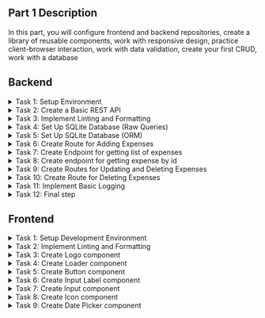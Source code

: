 ## Part 1 Description
In this part, you will configure frontend and backend repositories, create a library of reusable components, work with responsive design, practice client-browser interaction, work with data validation, create your first CRUD, work with a database

<!-- ## Starter Repositories
You can fork these repositories to get started. They contain basic tests. If you don't find a repository with the stack you need, create a repository yourself
  - [API](https://github.com/petproject-dev/expense-tracker-backend-part-1) - Express.js
  - [UI](https://github.com/petproject-dev/expense-tracker-frontend-part-1) - React -->

## Backend

<details>
  <summary>Task 1: Setup Environment</summary>

  ---

  **Description:**

  Prepare the development environment for the project. Create the necessary project structure, initialize the development configuration, and ensure basic tools are set up to streamline the workflow.

  **Acceptance Criteria:**

  - A development environment is initialized with appropriate configuration.
  - A basic project structure is created (e.g., with a folder for source files).
  - A script is available to start the project in development mode.
  - Upon running the project, it outputs "Hello, World!" to verify successful setup.

  **Technology-related requirements:**

  <details>
  <summary>NodeJS</summary>

  - Use `npm init` to initialize the project.
  - Set up TypeScript with `tsconfig.json` and enable strict mode (`strict: true`).
  - Install `ts-node-dev` for hot reloading.
  - Organize the project structure with a `src/` directory and an entry point like `src/index.ts`.
  - Add a dev script in package.json to run the project using ts-node-dev.
  </details>

  <details>
  <summary>AI Prompt (NodeJS)</summary>

  Perform Backend Task 1 from the README file `expense-tracker/part-1/README.md`:
  - Work in the `<project-name>` folder
  - Create all necessary files and folders yourself
  - Use this structure:
    ```
    src/
      app.ts
      index.ts
      config/
      db/
      expenses/
        dto/
        entity/
        expenses.controller.ts
        expenses.repository.ts
        expenses.service.ts
      helpers/
        Logger.ts
        Exception.ts
        dateUtils.ts
        middlewares/
          errorHandler.ts
          validator.ts
    prisma/
    tests/
    .editorconfig
    .prettierrc
    .prettierignore
    eslint.config.mjs
    jest.config.js
    ```
  - Install the minimum required dependencies (TypeScript, ts-node-dev, @types/node)
  - Enable strict mode in TypeScript
  - Set up outDir as `build` in tsconfig.json
  - Add scripts for start, dev, build, test, migrate, lint, lint:fix, format, prepare (husky) to `package.json`
  - Add `.gitignore` and exclude .env, build, node_modules, etc.
  - The file `src/index.ts` should import and run `start()` from `src/app.ts`, which should print "Server listening on port ..."
  - Do not skip any Acceptance Criteria from the README
  - After completion, provide a short report on what was done and what needs to be done manually (e.g., npm install)

  </details>

---

</details>

<details>
  <summary>Task 2: Create a Basic REST API</summary>

  ---

  **Description:**

  Set up a basic REST API with at least one route to verify the routing and response handling functionality.

  **Acceptance Criteria:**

  - A basic route `GET /ping` is implemented.
  - The route responds with a predefined message (e.g., `{"message":"pong"}`).
  - The application uses a configurable port.
  - A file for environment variables (`.env`) is created, and sensitive data is excluded from version control.

  **Technology-related requirements:**

  <details>
  <summary>NodeJS</summary>

  - Install and use express for routing.
  - Use `dotenv` to load environment variables and configure a port (e.g., `PORT=8080`).
  - Add `.env` to `.gitignore` and create a `.env.example` file with placeholder values.
  - Add `config/index.ts` file for configuring environment variables.
  - Set up `src/app.ts` to centralize middleware and routing.
  </details>

  <details>
  <summary>AI Prompt (NodeJS)</summary>

  Perform Backend Task 2 from the README file `expense-tracker/part-1/README.md`:
  - Work in the `<project-name>` folder
  - Use the structure from Task 1
  - Install and use `express` for routing
  - Use `dotenv` to load environment variables and configure a port (e.g., `PORT=8080`)
  - Implement a basic route `GET /api/ping` that responds with `{ "message": "pong" }` (route should be in `app.ts`)
  - The application must use a configurable port from environment variables (see `src/config/index.ts`)
  - Create a `.env` file for environment variables and add it to `.gitignore`
  - Create a `.env.example` file with placeholder values (PORT, DATABASE_URL)
  - Add a `config/index.ts` file for configuring environment variables
  - Set up `src/app.ts` to centralize middleware and routing
  - All routes should be connected in `app.ts`
  - Do not skip any Acceptance Criteria from the README
  - After completion, provide a short report on what was done and what needs to be done manually (e.g., npm install)

  </details>

  <br />

  **Materials:**

  - [REST](https://restfulapi.net/)
  - [Environment variable](https://en.wikipedia.org/wiki/Environment_variable)

---

</details>

<details>
  <summary>Task 3: Implement Linting and Formatting</summary>

  ---

  **Description:**

  Set up tools to enforce consistent code quality and style across the project.

  **Acceptance Criteria:**

  - Linting is set up using a linter.
  - Formatting is handled automatically using a formatter.
  - Pre-configured commands check and fix linting and formatting issues.
  - Editor configuration ensures consistent behavior across different IDEs.

  **Technology-related requirements:**

  <details>
  <summary>NodeJS</summary>

  - Install eslint with TypeScript support (`@typescript-eslint/parser` and `@typescript-eslint/eslint-plugin`).
  - Use `eslint-config-prettier` to integrate ESLint with Prettier.
  - Install prettier and create a .prettierrc file with formatting rules.
  - Add scripts into the `package.json`:
    - `build` – build the project
    - `lint` – check the project using eslint rules
    - `lint:fix` – check the project using eslint rules and fix errors
    - `format` – formatting project using prettier rules
    - `start` – start the project in production mode
  - Use `husky` and `lint-staged` to enforce linting/formatting on `pre-commit`.
  </details>

  <details>
  <summary>AI Prompt (NodeJS)</summary>

  Perform Backend Task 3 from the README file `expense-tracker/part-1/README.md`:
  - Work in the `<project-name>` folder
  - Use the structure from Task 1
  - Install and configure ESLint with TypeScript support (`@typescript-eslint/parser`, `@typescript-eslint/eslint-plugin`, `eslint-config-prettier`, `eslint-plugin-prettier`)
  - Create `eslint.config.mjs` for ESLint configuration
  - Install and configure Prettier, and integrate it with ESLint
  - Create a `.prettierrc` file with formatting rules and a `.prettierignore` file
  - Add scripts to `package.json`:
    - `build` – build the project
    - `lint` – check the project using eslint rules
    - `lint:fix` – check the project using eslint rules and fix errors
    - `format` – format the project using prettier rules
    - `start` – start the project in production mode
  - Set up `husky` and `lint-staged` to enforce linting/formatting on pre-commit
  - Add `.editorconfig` for consistent editor settings
  - Do not skip any Acceptance Criteria from the README
  - After completion, provide a short report on what was done and what needs to be done manually (e.g., npm install)

  </details>

  ---

</details>

<details>
  <summary>Task 4: Set Up SQLite Database (Raw Queries)</summary>

  ---

  **Description:**

  Initialize and configure a SQLite database for storing project data. Set up a basic schema and implement raw queries to interact with the database.

  This step is added for educational purposes so that you understand what is hidden under the hood of an ORM. The following tasks will remove most of the code.

  **Acceptance Criteria:**

  - SQLite driver is installed.
  - A database connection is established, and an initial schema is created.
  - The schema includes a table for expenses.
    - id (integer, primary key)
    - name (text)
    - amount (real)
    - currency (text)
    - category (text)
    - date (datetime)
  - Basic endpoints allow adding and retrieving expense records.

  **Technology-related requirements:**

  <details>
  <summary>NodeJS</summary>

  - Use the `better-sqlite3` package for efficient SQLite interaction.
  - Initialize the database in `src/db/db.service.ts` and ensure connection errors are handled.
  - Implement raw queries for inserting and selecting records in the `src/app.ts` file.
  </details>

  <details>
  <summary>AI Prompt (NodeJS)</summary>

  Perform Backend Task 4 from the README file `expense-tracker/part-1/README.md`:
  - Work in the `<project-name>` folder
  - Use the structure from Task 1
  - Install the `better-sqlite3` package for efficient SQLite interaction
  - Initialize the database in `src/db/db.service.ts` and handle connection errors
  - Create an initial schema with a table for expenses (id, name, amount, currency, category, date)
  - Implement raw queries for inserting and selecting records in `expenses.repository.ts` and use them in `expenses.service.ts`
  - Expose endpoints for adding and retrieving expense records via `expenses.controller.ts` and connect them in `app.ts`
  - Use `.env` and `.env.example` for configuration
  - Do not skip any Acceptance Criteria from the README
  - After completion, provide a short report on what was done and what needs to be done manually (e.g., npm install)

  </details>

  ---

</details>

<details>
  <summary>Task 5: Set Up SQLite Database (ORM)</summary>

  ---

  **Description:**

  Set up an ORM for database interaction to simplify schema management and querying.

  **Acceptance Criteria:**

  - The ORM is installed and configured.
  - A schema is defined, and migrations are used to update the database.
  - Basic database operations use the ORM.

  **Technology-related requirements:**

  <details>
  <summary>NodeJS</summary>

  - Use prisma for ORM and schema management.
  - Initialize Prisma with `npx prisma init` and configure the database URL in `.env`.
  - Define the expenses model in `prisma/schema.prisma`.
  - Use npx prisma migrate dev to apply schema changes.
  - Generate the Prisma client and use it in the exist endpoints.
  </details>

  <details>
  <summary>AI Prompt (NodeJS)</summary>

  Perform Backend Task 5 from the README file `expense-tracker/part-1/README.md`:
  - Work in the `<project-name>` folder
  - Use the structure from Task 1
  - Install and configure Prisma as ORM
  - Initialize Prisma with `npx prisma init` and configure the database URL in `.env` and `.env.example`
  - Define the expenses model in `prisma/schema.prisma` as in the example project
  - Use `npx prisma migrate dev` to apply schema changes
  - Generate the Prisma client and use it in `expenses.repository.ts` and `expenses.service.ts`
  - Expose endpoints via `expenses.controller.ts` and connect them in `app.ts`
  - Do not skip any Acceptance Criteria from the README
  - After completion, provide a short report on what was done and what needs to be done manually (e.g., npm install, prisma migrate)

  </details>

  ---

</details>

<details>
  <summary>Task 6: Create Route for Adding Expenses</summary>

  ---

  **Description:**

  Set up routes for basic Create operation on the expenses table.

  **Acceptance Criteria:**

  - Route for adding expenses are implemented:
    - `POST /api/expenses` Creates new expense record.
  - Data is validated to ensure correctness before saving to the database.
  - A modular structure is established for `controllers`, `services`, `repositories`, and `entities`.
  - Middleware for error handling and validation is implemented.
  - The application structure matches the defined project layout.
  - Processing 404 status code defined.

  **Technology-related requirements:**

  <details>
  <summary>NodeJS</summary>

  - Use express to define routes and middleware.
  - Place the business logic for expenses in `expenses.service.ts`.
  - Implement database interaction methods in `expenses.repository.ts`.
  - Use a DTO (Data Transfer Object) in `expenses/dto` to define the shape of - request payloads.
  - Create an `expenses.entity.ts` file to define the database model or schema.
  - Use middleware (`helpers/middlewares/validator.ts`) to validate incoming - requests.
  - Implement centralized error handling in `helpers/middlewares/errorHandler.ts`
  - Code structure is following:
```
    │   app.ts
    │   index.ts
    ├───config
    │       index.ts
    ├───db
    │       db.service.ts
    ├───expenses
    │   │   expenses.controller.ts
    │   │   expenses.repository.ts
    │   │   expenses.service.ts
    │   ├───dto
    │   │       create-expense.dto.ts
    │   └───entity
    │           expense.entity.ts
    └───helpers
        │   Exception.ts
        └───middlewares
                errorHandler.ts
                validator.ts
```
  </details>

  <details>
  <summary>AI Prompt (NodeJS)</summary>

  Perform Backend Task 6 from the README file `expense-tracker/part-1/README.md`:
  - Work in the `<project-name>` folder
  - Use the structure from Task 1
  - Use Express to define routes and middleware
  - Implement the business logic for expenses in `expenses.service.ts`
  - Implement database interaction methods in `expenses.repository.ts`
  - Use DTOs in `expenses/dto` to define the shape of request payloads
  - Create an `expenses.entity.ts` file to define the database model or schema
  - Use middleware (`helpers/middlewares/validator.ts`) to validate incoming requests
  - Implement centralized error handling in `helpers/middlewares/errorHandler.ts`
  - Ensure the application structure matches the defined project layout
  - Implement a route `POST /api/expenses` to create a new expense record, and connect all routes through `expenses.controller.ts` in `app.ts`
  - Handle 404 status code in `app.ts`
  - Use winston for logging in `helpers/Logger.ts`
  - Add at least one Jest test in `tests/`
  - Do not skip any Acceptance Criteria from the README
  - After completion, provide a short report on what was done and what needs to be done manually

  </details>

  ---

</details>

<details>
  <summary>Task 7: Create Endpoint for getting list of expenses</summary>

  ---

  **Description:**

  Set up route for retrieving expenses from the database. Include operations for fetching all expenses (with optional pagination and filtering).

  **Acceptance Criteria:**

  - Route for retrieving expenses are implemented:
    - `GET /api/expenses` Fetches and returns all expenses with optional query parameters:
      - Pagination: `limit` and `offset`.
      - Filtering: `fromDate` and `toDate` based on the date field.
  - Response include appropriate HTTP status codes and data.
  - Modular structure follows the established pattern.

  **Technology-related requirements:**

  <details>
  <summary>NodeJS</summary>

  - Prepare all the necessary data in the `expenses.controller.ts`.
  - Implement business logic for fetching expenses in `expenses.service.ts`.
  - Handle database queries in `expenses.repository.ts`.
  </details>

  <details>
  <summary>AI Prompt (NodeJS)</summary>

  Perform Backend Task 7 from the README file `expense-tracker/part-1/README.md`:
  - Work in the `<project-name>` folder
  - Use the structure from Task 1
  - Implement a route `GET /api/expenses` in `expenses.controller.ts` to fetch and return all expenses with optional query parameters:
    - Pagination: `limit` and `offset`
    - Filtering: `fromDate` and `toDate` based on the date field
  - Prepare all the necessary data in `expenses.controller.ts`
  - Implement business logic for fetching expenses in `expenses.service.ts`
  - Handle database queries in `expenses.repository.ts`
  - Ensure the response includes appropriate HTTP status codes and data
  - Follow the established modular structure
  - Connect the route in `app.ts`
  - Add at least one Jest test in `tests/`
  - Do not skip any Acceptance Criteria from the README
  - After completion, provide a short report on what was done and what needs to be done manually

  </details>

  **Materials:**

  - [A guide to REST API pagination](https://www.merge.dev/blog/rest-api-pagination)

---

</details>

<details>
  <summary>Task 8: Create endpoint for getting expense by id</summary>

  ---

  **Description:**

  Set up route for retrieving expense from the database. Include operation for fetching a specific expense by ID.

  **Acceptance Criteria:**

  - Routes for retrieving expenses are implemented:
    - `GET /api/expenses/:id` Fetches a specific expense by its ID.
  - Responses include appropriate HTTP status codes and data.
  - Modular structure follows the established pattern.

  **Technology-related requirements:**

  <details>
  <summary>NodeJS</summary>

  - Prepare all the necessary data in the `expenses.controller.ts`.
  - Implement business logic for fetching expenses in `expenses.service.ts`.
  - Handle database queries in `expenses.repository.ts`.
  </details>

  <details>
  <summary>AI Prompt (NodeJS)</summary>

  Perform Backend Task 8 from the README file `expense-tracker/part-1/README.md`:
  - Work in the `<project-name>` folder
  - Use the structure from Task 1
  - Implement a route `GET /api/expenses/:id` in `expenses.controller.ts` to fetch a specific expense by its ID
  - Prepare all the necessary data in `expenses.controller.ts`
  - Implement business logic for fetching expenses in `expenses.service.ts`
  - Handle database queries in `expenses.repository.ts`
  - Ensure the response includes appropriate HTTP status codes and data
  - Follow the established modular structure
  - Connect the route in `app.ts`
  - Add at least one Jest test in `tests/`
  - Do not skip any Acceptance Criteria from the README
  - After completion, provide a short report on what was done and what needs to be done manually

  </details>

  ---

</details>

<details>
  <summary>Task 9: Create Routes for Updating and Deleting Expenses</summary>

  ---

  **Description:**

  Set up route for updating expense records in the database. Ensure that only specified fields are updated during PATCH operations.

  **Acceptance Criteria:**

  - Route for updating expense are implemented:
      - `PATCH /api/expenses/:id` Updates specific fields of an expense.
  - Data is validated to ensure correctness before processing requests.
  - Responses include appropriate HTTP status codes and data.

  **Technology-related requirements:**

  <details>
  <summary>NodeJS</summary>

  - Prepare all the necessary data in the `expenses.controller.ts`.
  - Implement business logic for fetching expenses in `expenses.service.ts`.
  - Handle database queries in `expenses.repository.ts`.
  - Use DTOs in `expenses/dto` to validate request payloads and parameters.
  - Use middleware (`helpers/middlewares/validator.ts`) for data validation.
  </details>

  <details>
  <summary>AI Prompt (NodeJS)</summary>

  Perform Backend Task 9 from the README file `expense-tracker/part-1/README.md`:
  - Work in the `<project-name>` folder
  - Use the structure from Task 1
  - Implement a route `PATCH /api/expenses/:id` in `expenses.controller.ts` to update specific fields of an expense
  - Validate data before processing requests using DTOs in `expenses/dto` and middleware (`helpers/middlewares/validator.ts`)
  - Prepare all the necessary data in `expenses.controller.ts`
  - Implement business logic for updating expenses in `expenses.service.ts`
  - Handle database queries in `expenses.repository.ts`
  - Ensure the response includes appropriate HTTP status codes and data
  - Connect the route in `app.ts`
  - Add at least one Jest test in `tests/`
  - Do not skip any Acceptance Criteria from the README
  - After completion, provide a short report on what was done and what needs to be done manually

  </details>

  ---

</details>

<details>
  <summary>Task 10: Create Route for Deleting Expenses</summary>

  ---

  **Description:**

  Set up route for deleting expense records in the database

  **Acceptance Criteria:**

  - Route for deleting expenses are implemented:
      - `DELETE /api/expenses/:id` Deletes an expense by its ID.
  - Response include appropriate HTTP status code.

  **Technology-related requirements:**

  <details>
  <summary>NodeJS</summary>

  - Prepare all the necessary data in the `expenses.controller.ts`.
  - Implement business logic for fetching expenses in `expenses.service.ts`.
  - Handle database queries in `expenses.repository.ts`.
  </details>

  <details>
  <summary>AI Prompt (NodeJS)</summary>

  Perform Backend Task 10 from the README file `expense-tracker/part-1/README.md`:
  - Work in the `<project-name>` folder
  - Use the structure from Task 1
  - Implement a route `DELETE /api/expenses/:id` in `expenses.controller.ts` to delete an expense by its ID
  - Prepare all the necessary data in `expenses.controller.ts`
  - Implement business logic for deleting expenses in `expenses.service.ts`
  - Handle database queries in `expenses.repository.ts`
  - Ensure the response includes appropriate HTTP status code
  - Do not skip any Acceptance Criteria from the README
  - After completion, provide a short report on what was done and what needs to be done manually

  </details>

  ---

</details>

<details>
  <summary>Task 11: Implement Basic Logging</summary>

  ---

  **Description:**

  Add logging functionality to track significant events (e.g., expense creation, updates, and errors). Ensure logs are accessible in both development and production environments.

  **Acceptance Criteria:**

  - Logs are added for key actions:
    - Successful expense creation, updates, and deletions.
    - Errors during request handling.
  - Logs are displayed in the console during development.
  - Logs are written to a file in production.

  **Technology-related requirements:**

  <details>
  <summary>NodeJS</summary>

  - Use a logging library like winston or pino.
  - Place logging configuration in helpers/Logger.ts.
  - Code structure is following:
```
  │   app.ts
  │   index.ts
  ├───config
  │       index.ts
  ├───db
  │       db.service.ts
  ├───expenses
  │   │   expenses.controller.ts
  │   │   expenses.repository.ts
  │   │   expenses.service.ts
  │   ├───dto
  │   │       create-expense.dto.ts
  │   │       update-expense.dto.ts
  │   └───entity
  │           expense.entity.ts
  └───helpers
      |    dateUtils.ts
      │   Exception.ts
      │   Logger.ts
      └───middlewares
              errorHandler.ts
              validator.ts
```
  </details>

  <details>
  <summary>AI Prompt (NodeJS)</summary>

  Perform Backend Task 11 from the README file `expense-tracker/part-1/README.md`:
  - Work in the `<project-name>` folder
  - Use the structure from Task 1
  - Use a logging library like `winston` in `helpers/Logger.ts`
  - Place error classes in `helpers/Exception.ts`
  - Add logs for key actions:
    - Successful expense creation, updates, and deletions
    - Errors during request handling
  - Logs should be displayed in the console during development and written to a file in production
  - Ensure the code structure matches the provided example
  - Add at least one Jest test in `tests/`
  - Do not skip any Acceptance Criteria from the README
  - After completion, provide a short report on what was done and what needs to be done manually

  </details>

  <br />

  **Materials:**

  - [REST API Logging](https://romanglushach.medium.com/java-rest-api-logging-best-practices-and-guidelines-bf5982ee4180)

  ---

</details>

<details>
  <summary>Task 12: Final step</summary>

  ---

  <details>
  <summary>AI Prompt (NodeJS)</summary>

  Perform Backend Task 12 from the README file `expense-tracker/part-1/README.md`:
  - Open a pull request for the `master` branch and send the solution to the code review
  - Ensure that all previous tasks are completed and at least one Jest test exists in `tests/`
  - After completion, provide a short report on what was done

  </details>

  ---

</details>

## Frontend

<details>
  <summary>Task 1: Setup Development Environment</summary>

  ---

  **Description:**

  Prepare the development environment for the project. Initialize the necessary configurations for a smooth development process, including TypeScript setup and project structure organization.

  **Acceptance Criteria:**

  - A development environment is initialized with appropriate configuration.
  - TypeScript is installed and properly configured (`tsconfig.json` is set up).
  - Project structure is organized (e.g., `src/` for source files).
  - Running a development command starts the project in dev mode.
  - Configure TypeScript paths for cleaner imports.

  **Technology-related requirements:**

  <details>
  <summary>React</summary>

  - Use [Vite](https://vite.dev/guide/) for initialization.
  </details>

  <details>
  <summary>AI Prompt (React)</summary>

  Perform Frontend Task 1 from the README file `expense-tracker/part-1/README.md`:
  - Work in the `<project-name>` folder
  - Initialize the project using Vite with React and TypeScript template
  - Set up the following structure:
    ```
    src/
      components/
      pages/
      hooks/
      utils/
      assets/
      App.tsx
      main.tsx
    public/
    .editorconfig
    .prettierrc
    .prettierignore
    eslint.config.mjs
    stylelint.config.js
    tsconfig.json
    ```
  - Install and configure TypeScript, set up `tsconfig.json` with strict mode and path aliases for cleaner imports
  - Add scripts to `package.json` for dev, build, preview, lint, lint:fix, stylelint, stylelint:fix, format
  - Add `.gitignore` and exclude node_modules, dist, .env, etc.
  - Ensure the project runs in development mode with a single command
  - After completion, provide a short report on what was done and what needs to be done manually (e.g., npm install)

  </details>

  ---

</details>

<details>
  <summary>Task 2: Implement Linting and Formatting</summary>

---

  **Description:**

  Set up linting and formatting to maintain consistent code quality across the project. Configure ESLint, Prettier, and Stylelint, along with EditorConfig to ensure consistency.

  **Acceptance Criteria:**

  - ESLint is installed and configured.
  - Prettier is installed and integrated with ESLint.
  - Stylelint is installed for CSS linting.
  - EditorConfig is set up with rules for indentation, line endings, etc.
  - Scripts added:
      - `lint` - Checks the project for linting issues.
      - `lint:fix` - Fixes linting issues.
      - `stylelint` - Checks the project for css linting issues.
      - `stylelint:fix` - Fixes css linting issues.
      - `format` - Formats code based on Prettier rules.

  **Technology-related requirements:**

  <details>
  <summary>React</summary>

  - Use plugins such as `eslint-plugin-react` for React-specific linting.
  - Configure `stylelint-config-standard` for CSS linting.

  </details>

  <br/>

  **Materials:**

  <details>
  <summary>React</summary>

  - [Supercharge Your React Development with Vite, ESLint, and Prettier in VSCode](https://dev.to/topeogunleye/building-a-modern-react-app-with-vite-eslint-and-prettier-in-vscode-13fj)
  - [Using ESLint + Husky + Lint-staged](https://medium.com/@bkn020612/using-eslint-husky-lint-staged-6d6609b02fc2)

  </details>

  <details>
  <summary>AI Prompt (React)</summary>

  Perform Frontend Task 2 from the README file `expense-tracker/part-1/README.md`:
  - Work in the `<project-name>` folder
  - Use the structure from Task 1
  - Install and configure ESLint with TypeScript and React support (`@typescript-eslint/parser`, `@typescript-eslint/eslint-plugin`, `eslint-plugin-react`, `eslint-config-prettier`, `eslint-plugin-prettier`)
  - Install and configure Prettier, integrate it with ESLint
  - Install and configure Stylelint with `stylelint-config-standard` for CSS linting
  - Create `.prettierrc`, `.prettierignore`, `.editorconfig`, `eslint.config.mjs`, and `stylelint.config.js`
  - Add scripts to `package.json`:
    - `lint` – check the project using eslint rules
    - `lint:fix` – fix eslint errors
    - `stylelint` – check CSS linting
    - `stylelint:fix` – fix CSS linting errors
    - `format` – format code using Prettier
  - Set up Husky and lint-staged to enforce linting/formatting on pre-commit
  - Do not skip any Acceptance Criteria from the README
  - After completion, provide a short report on what was done and what needs to be done manually

  </details>

---

</details>

<details>
  <summary>Task 3: Create Logo component</summary>

---

  **Description:**
  Develop foundational reusable component that can be utilized across the application.

  **Acceptance Criteria:**
  - [Design Link](https://www.figma.com/design/rLNUulPqnl0jhhnXeGDxEb/Expense-tracker?node-id=2-19420&m=dev&t=GKFeiEqjFghP7rf5-4)

  **Technology-related requirements:**
  <details>
  <summary>React</summary>

  ```jsx
  <Logo />
  ```
  </details>

  <br />

  **Materials:**

  - [HTML Semantic Elements](https://www.w3schools.com/html/html5_semantic_elements.asp)

  <details>
  <summary>React</summary>

  - [Your First Component](https://react.dev/learn/your-first-component)
  - [Building Reusable UI Components](https://medium.com/cstech/building-reusable-ui-components-with-react-best-practices-and-patterns-24b6fe921347)
  </details>

  <details>
  <summary>AI Prompt (React)</summary>

  Perform Frontend Task 3 from the README file `expense-tracker/part-1/README.md`:
  - Work in the `<project-name>` folder
  - Create a reusable `Logo` component in `src/components/Logo/Logo.tsx`
  - Follow best practices for component structure: include `Logo.module.css` (or .scss), `index.ts`, and a Storybook story if Storybook is used
  - The component should be accessible, semantic, and match the Figma design
  - Export the component from `src/components/Logo/index.ts`
  - Add a test file (e.g., `Logo.test.tsx`) for basic rendering
  - Document usage with a JSDoc comment and/or Storybook
  - After completion, provide a short report on what was done and what needs to be done manually

  </details>

---

</details>

<details>
  <summary>Task 4: Create Loader component</summary>

---

  **Description:**
  Develop foundational reusable component that can be utilized across the application.

  **Acceptance Criteria:**
  - [Design Link](https://www.figma.com/design/rLNUulPqnl0jhhnXeGDxEb/Expense-tracker?node-id=1-3471&m=dev&t=AyMjf1BcxpIwHBXC-4)

  **Technology-related requirements:**
  <details>
  <summary>React</summary>

  ```jsx
  <Loader />
  ```
  </details>

  <br />

  **Materials:**

  - [HTML Semantic Elements](https://www.w3schools.com/html/html5_semantic_elements.asp)

  <details>
  <summary>React</summary>

  - [Your First Component](https://react.dev/learn/your-first-component)
  - [Building Reusable UI Components](https://medium.com/cstech/building-reusable-ui-components-with-react-best-practices-and-patterns-24b6fe921347)
  </details>

  <details>
  <summary>AI Prompt (React)</summary>

  Perform Frontend Task 4 from the README file `expense-tracker/part-1/README.md`:
  - Work in the `<project-name>` folder
  - Create a reusable `Loader` component in `src/components/Loader/Loader.tsx`
  - Follow best practices for structure: include styles, `index.ts`, and a Storybook story if Storybook is used
  - The component should be accessible, semantic, and match the Figma design
  - Export the component from `src/components/Loader/index.ts`
  - Add a test file for basic rendering
  - Document usage with a JSDoc comment and/or Storybook
  - After completion, provide a short report on what was done and what needs to be done manually

  </details>

---

</details>

<details>
  <summary>Task 5: Create Button component</summary>

  ---

  **Description:**
  Develop foundational reusable component that can be utilized across the application. A standard button with support for different states(e.g., disabled, active).

  **Acceptance Criteria:**
  - [Design Link](https://www.figma.com/design/rLNUulPqnl0jhhnXeGDxEb/Expense-tracker?node-id=2-19193&m=dev&t=GKFeiEqjFghP7rf5-4)

  **Technology-related requirements:**
  <details>
  <summary>React</summary>

  ```jsx
  <Button disabled onClick={handleClick}>Click me</Button>
  ```
  </details>

  <br />

  **Materials:**

  - [HTML Semantic Elements](https://www.w3schools.com/html/html5_semantic_elements.asp)

  <details>
  <summary>React</summary>

  - [Your First Component](https://react.dev/learn/your-first-component)
  - [Building Reusable UI Components](https://medium.com/cstech/building-reusable-ui-components-with-react-best-practices-and-patterns-24b6fe921347)
  </details>

  <details>
  <summary>AI Prompt (React)</summary>

  Perform Frontend Task 5 from the README file `expense-tracker/part-1/README.md`:
  - Work in the `<project-name>` folder
  - Create a reusable `Button` component in `src/components/Button/Button.tsx`
  - Support props for `disabled`, `onClick`, and children, and any other relevant states (active, loading, etc.)
  - Follow best practices for structure: include styles, `index.ts`, and a Storybook story if Storybook is used
  - Ensure accessibility (e.g., correct ARIA attributes)
  - Export the component from `src/components/Button/index.ts`
  - Add a test file for basic rendering and interaction
  - Document usage with a JSDoc comment and/or Storybook
  - After completion, provide a short report on what was done and what needs to be done manually

  </details>

  ---

</details>

<details>
  <summary>Task 6: Create Input Label component</summary>

  ---

  **Description:**
  Develop foundational reusable component that can be utilized across the application. The label appears above many of our components. This should be a stylized label html tag with all the standard label features.

  **Acceptance Criteria:**
  - [Design Link](https://www.figma.com/design/rLNUulPqnl0jhhnXeGDxEb/Expense-tracker?node-id=2-19389&m=dev&t=GTL1yhChXxd9Efzr-4)

  **Technology-related requirements:**
  <details>
  <summary>React</summary>

  - Example:

  ```jsx
  <>
    <InputLabel>Name</InputLabel>

    <InputLabel htmlFor="name1">Name</InputLabel>
  </>
  ```
  </details>

  <br />

  **Materials:**

  - [HTML Semantic Elements](https://www.w3schools.com/html/html5_semantic_elements.asp)

  <details>
  <summary>React</summary>

  - [Your First Component](https://react.dev/learn/your-first-component)
  - [Building Reusable UI Components](https://medium.com/cstech/building-reusable-ui-components-with-react-best-practices-and-patterns-24b6fe921347)
  </details>

  <details>
  <summary>AI Prompt (React)</summary>

  Perform Frontend Task 6 from the README file `expense-tracker/part-1/README.md`:
  - Work in the `<project-name>` folder
  - Create a reusable `InputLabel` component in `src/components/InputLabel/InputLabel.tsx`
  - Support standard label features, including `htmlFor` prop
  - Follow best practices for structure: include styles, `index.ts`, and a Storybook story if Storybook is used
  - Ensure accessibility and semantic HTML
  - Export the component from `src/components/InputLabel/index.ts`
  - Add a test file for basic rendering
  - Document usage with a JSDoc comment and/or Storybook
  - After completion, provide a short report on what was done and what needs to be done manually

  </details>

  ---

</details>

<details>
  <summary>Task 7: Create Input component</summary>

  ---

  **Description:**
  Develop foundational reusable component that can be utilized across the application. A text input field with validation and style support.

  **Acceptance Criteria:**
  - [Design Link](https://www.figma.com/design/rLNUulPqnl0jhhnXeGDxEb/Expense-tracker?node-id=2-19412&m=dev&t=ra9tjWdp5aVmkqRH-4)

  **Technology-related requirements:**
  <details>
  <summary>React</summary>

  ```jsx
  <>
    <Input />
    <Input helperText="Error message" />
    <Input
      type="text"
      placeholder="Enter name"
      defaultValue={name}
      error
      helperText="Error message"
      onChange={handleChange} />
  </>
  ```
  </details>

  <br />

  **Materials:**

  - [HTML Semantic Elements](https://www.w3schools.com/html/html5_semantic_elements.asp)

  <details>
  <summary>React</summary>

  - [Your First Component](https://react.dev/learn/your-first-component)
  - [Building Reusable UI Components](https://medium.com/cstech/building-reusable-ui-components-with-react-best-practices-and-patterns-24b6fe921347)
  </details>

  <details>
  <summary>AI Prompt (React)</summary>

  Perform Frontend Task 7 from the README file `expense-tracker/part-1/README.md`:
  - Work in the `<project-name>` folder
  - Create a reusable `Input` component in `src/components/Input/Input.tsx`
  - Support props for `type`, `placeholder`, `defaultValue`, `error`, `helperText`, `onChange`, etc.
  - Follow best practices for structure: include styles, `index.ts`, and a Storybook story if Storybook is used
  - Ensure accessibility and semantic HTML
  - Export the component from `src/components/Input/index.ts`
  - Add a test file for basic rendering and validation
  - Document usage with a JSDoc comment and/or Storybook
  - After completion, provide a short report on what was done and what needs to be done manually

  </details>

  ---

</details>

<details>
  <summary>Task 8: Create Icon component</summary>

  ---

  **Description:**
  Develop foundational reusable component that can be utilized across the application. A component for rendering SVG icons.

  **Acceptance Criteria:**
  - [Design Link](https://www.figma.com/design/rLNUulPqnl0jhhnXeGDxEb/Expense-tracker?node-id=7-5669&m=dev&t=ra9tjWdp5aVmkqRH-4)

  **Technology-related requirements:**
  <details>
  <summary>React</summary>

  - Create an `Icon` component for rendering SVG icons, with a name prop for specifying the icon and size for scaling.

  ```jsx
  <>
    <Icon iconName="plus" size={15} color="white" />
    <Icon iconName="plus" />
  </>
  ```
  </details>

  <br />

  **Materials:**

  - [HTML Semantic Elements](https://www.w3schools.com/html/html5_semantic_elements.asp)

  <details>
  <summary>React</summary>

  - [Your First Component](https://react.dev/learn/your-first-component)
  - [Building Reusable UI Components](https://medium.com/cstech/building-reusable-ui-components-with-react-best-practices-and-patterns-24b6fe921347)
  </details>

  <details>
  <summary>AI Prompt (React)</summary>

  Perform Frontend Task 8 from the README file `expense-tracker/part-1/README.md`:
  - Work in the `<project-name>` folder
  - Create a reusable `Icon` component in `src/components/Icon/Icon.tsx`
  - Support props for `iconName`, `size`, `color`, etc.
  - Use SVGs for icons, and organize them in `src/assets/icons/` or similar
  - Follow best practices for structure: include styles, `index.ts`, and a Storybook story if Storybook is used
  - Ensure accessibility (e.g., `aria-label`)
  - Export the component from `src/components/Icon/index.ts`
  - Add a test file for basic rendering
  - Document usage with a JSDoc comment and/or Storybook
  - After completion, provide a short report on what was done and what needs to be done manually

  </details>

  ---

</details>

<details>
  <summary>Task 9: Create Date Picker component</summary>

  ---

  **Description:**
  Develop foundational reusable component that can be utilized across the application. A component for selecting date. This component is complex and its styles does not necessarily match the design. You can use standard `<input type="date" />`

  **Acceptance Criteria:**
  - [Design Link](https://www.figma.com/design/rLNUulPqnl0jhhnXeGDxEb/Expense-tracker?node-id=71-5906&m=dev&t=AyMjf1BcxpIwHBXC-4)

  **Technology-related requirements:**
  <details>
  <summary>React</summary>

  - Implement a `DatePicker` component for selecting the date, with support for a value prop and onChange callback.
  ```jsx
  <DatePicker
    value={selectedDate}
    onChange={handleDateChange} />
  <DatePicker />
  ```
  </details>

  <details>
  <summary>AI Prompt (React)</summary>

  Perform Frontend Task 9 from the README file `expense-tracker/part-1/README.md`:
  - Work in the `<project-name>` folder
  - Create a reusable `DatePicker` component in `src/components/DatePicker/DatePicker.tsx`
  - Support props for `value`, `onChange`, and any other relevant props
  - Use a standard `<input type="date" />` for simplicity, but style it to match the design as much as possible
  - Follow best practices for structure: include styles, `index.ts`, and a Storybook story if Storybook is used
  - Ensure accessibility and semantic HTML
  - Export the component from `src/components/DatePicker/index.ts`
  - Add a test file for basic rendering and interaction
  - Document usage with a JSDoc comment and/or Storybook
  - After completion, provide a short report on what was done and what needs to be done manually

  </details>

  ---

</details>

